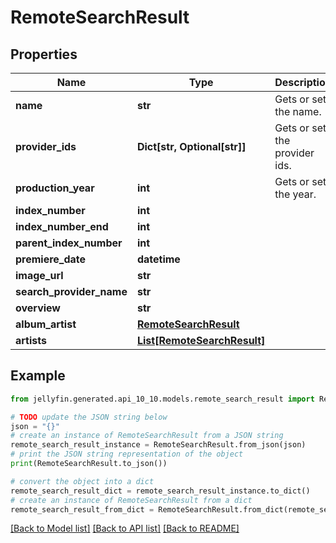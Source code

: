 # RemoteSearchResult


## Properties

Name | Type | Description | Notes
------------ | ------------- | ------------- | -------------
**name** | **str** | Gets or sets the name. | [optional] 
**provider_ids** | **Dict[str, Optional[str]]** | Gets or sets the provider ids. | [optional] 
**production_year** | **int** | Gets or sets the year. | [optional] 
**index_number** | **int** |  | [optional] 
**index_number_end** | **int** |  | [optional] 
**parent_index_number** | **int** |  | [optional] 
**premiere_date** | **datetime** |  | [optional] 
**image_url** | **str** |  | [optional] 
**search_provider_name** | **str** |  | [optional] 
**overview** | **str** |  | [optional] 
**album_artist** | [**RemoteSearchResult**](RemoteSearchResult.md) |  | [optional] 
**artists** | [**List[RemoteSearchResult]**](RemoteSearchResult.md) |  | [optional] 

## Example

```python
from jellyfin.generated.api_10_10.models.remote_search_result import RemoteSearchResult

# TODO update the JSON string below
json = "{}"
# create an instance of RemoteSearchResult from a JSON string
remote_search_result_instance = RemoteSearchResult.from_json(json)
# print the JSON string representation of the object
print(RemoteSearchResult.to_json())

# convert the object into a dict
remote_search_result_dict = remote_search_result_instance.to_dict()
# create an instance of RemoteSearchResult from a dict
remote_search_result_from_dict = RemoteSearchResult.from_dict(remote_search_result_dict)
```
[[Back to Model list]](../README.md#documentation-for-models) [[Back to API list]](../README.md#documentation-for-api-endpoints) [[Back to README]](../README.md)


